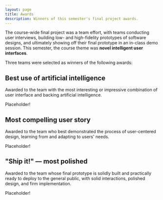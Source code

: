 ```yaml
---
layout: page
title: Awards
description: Winners of this semester's final project awards.
---
```


The course-wide final project was a team effort, with teams conducting user interviews, building low- and high-fidelity prototypes of software designs, and ultimately showing off their final prototype in an in-class demo session. This semester, the course theme was **novel intelligent user interfaces**.

Three teams were selected as winners of the following awards:

## Best use of artificial intelligence

Awarded to the team with the most interesting or impressive combination of user interface and backing artificial intelligence.

Placeholder!

## Most compelling user story

Awarded to the team who best demonstrated the process of user-centered design, learning from and adapting to users' needs.

Placeholder!

## "Ship it!" — most polished

Awarded to the team whose final prototype is solidly built and practically ready to deploy to the general public, with solid interactions, polished design, and firm implementation.

Placeholder!
